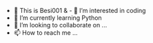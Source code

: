 - 👋 This is Besi001 & - 👀 I’m interested in coding 
- 🌱 I’m currently learning Python
- 💞️ I’m looking to collaborate on ...
- 📫 How to reach me ...

<!---
Besi001/Besi001 is a ✨ special ✨ repository because its `README.md` (this file) appears on your GitHub profile.
You can click the Preview link to take a look at your changes.
--->

